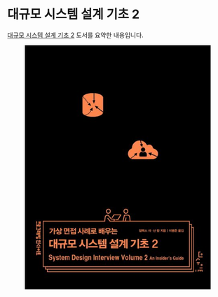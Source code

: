 # 대규모 시스템 설계 기초 2

<a href="https://product.kyobobook.co.kr/detail/S000211656186" target="_blank">대규모 시스템 설계 기초 2</a> 도서를 요약한 내용입니다.

<figure><img src="../../.gitbook/assets/system-design-interview-2.jpg" alt=""><figcaption></figcaption></figure>